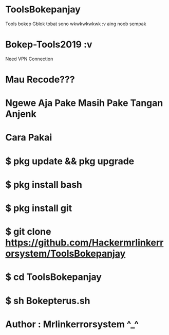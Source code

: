 # ToolsBokepanjay
Tools bokep Gblok tobat sono wkwkwkwkwk :v aing noob sempak


# Bokep-Tools2019 :v
Need VPN Connection
# Mau Recode???
# Ngewe Aja Pake Masih Pake Tangan Anjenk
# Cara Pakai
# $ pkg update && pkg upgrade
# $ pkg install bash
# $ pkg install git
# $ git clone https://github.com/Hackermrlinkerrorsystem/ToolsBokepanjay
# $ cd ToolsBokepanjay
# $ sh Bokepterus.sh
# Author : Mrlinkerrorsystem ^_^

